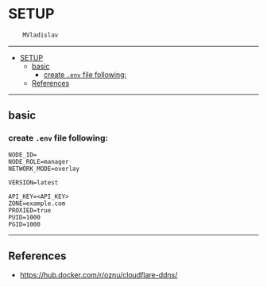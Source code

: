 # SETUP

```sh
    MVladislav
```

---

- [SETUP](#setup)
  - [basic](#basic)
    - [create `.env` file following:](#create-env-file-following)
  - [References](#references)

---

## basic

### create `.env` file following:

```env
NODE_ID=
NODE_ROLE=manager
NETWORK_MODE=overlay

VERSION=latest

API_KEY=<API_KEY>
ZONE=example.com
PROXIED=true
PUID=1000
PGID=1000
```

---

## References

- <https://hub.docker.com/r/oznu/cloudflare-ddns/>
